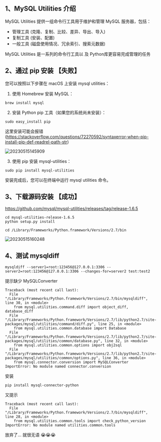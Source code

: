 ## 1、MySQL Utilities 介绍

MySQL Utilities 提供一组命令行工具用于维护和管理 MySQL 服务器，包括：

- 管理工具 (克隆、复制、比较、差异、导出、导入)
- 复制工具 (安装、配置)
- 一般工具 (磁盘使用情况、冗余索引、搜索元数据)

MySQL Utilities 是一系列的命令行工具以 及​ ​Python​​库更容易完成管理的任务

## 2、通过 pip 安装 【失败】

您可以按照以下步骤在 macOS 上安装 mysql utilities：

1. 使用 Homebrew 安装 MySQL：

```
brew install mysql
```

2. 安装 Python pip 工具（如果您的系统尚未安装）：

```
sudo easy_install pip
```

这里安装可能会报错 (https://stackoverflow.com/questions/72270592/syntaxerror-when-pip-install-pip-def-readrel-path-str) 

![20230515145909](http://s3.airtlab.com/blog/20230515145909.png)

3. 使用 pip 安装 mysql-utilities：

```
sudo pip install mysql-utilities
```

安装完成后，您可以在终端中运行 mysql utilities 命令。

## 3、下载源码安装 【成功】

https://github.com/mysql/mysql-utilities/releases/tag/release-1.6.5

```shell
cd mysql-utilities-release-1.6.5
python setup.py install

cd /Library/Frameworks/Python.framework/Versions/2.7/bin
```

![20230515160248](http://s3.airtlab.com/blog/20230515160248.png)

## 4、测试 mysqldiff

```shell
mysqldiff --server1=root:123456@127.0.0.1:3306 --server2=root:123456@127.0.0.1:3306 --changes-for=server2 test:test2
```

提示缺少 MySQLConverter

```shell
Traceback (most recent call last):
  File "/Library/Frameworks/Python.framework/Versions/2.7/bin/mysqldiff", line 30, in <module>
    from mysql.utilities.command.diff import object_diff, database_diff
  File "/Library/Frameworks/Python.framework/Versions/2.7/lib/python2.7/site-packages/mysql/utilities/command/diff.py", line 25, in <module>
    from mysql.utilities.common.database import Database
  File "/Library/Frameworks/Python.framework/Versions/2.7/lib/python2.7/site-packages/mysql/utilities/common/database.py", line 32, in <module>
    from mysql.utilities.common.options import obj2sql
  File "/Library/Frameworks/Python.framework/Versions/2.7/lib/python2.7/site-packages/mysql/utilities/common/options.py", line 36, in <module>
    from mysql.connector.conversion import MySQLConverter
ImportError: No module named connector.conversion
```

安装
```shell
pip install mysql-connector-python
```

又提示
```text
Traceback (most recent call last):
  File "/Library/Frameworks/Python.framework/Versions/2.7/bin/mysqldiff", line 28, in <module>
    from mysql.utilities.common.tools import check_python_version
ImportError: No module named utilities.common.tools
```

放弃了... 就很无语 😭😭😭